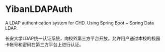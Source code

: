 # YibanLDAPAuth
A LDAP authentication system for CHD. Using Spring Boot + Spring Data LDAP.

长安大学LDAP统一认证系统，向校外第三方平台开放，允许用户通过本校的校园卡帐号和密码在第三方平台上进行认证。